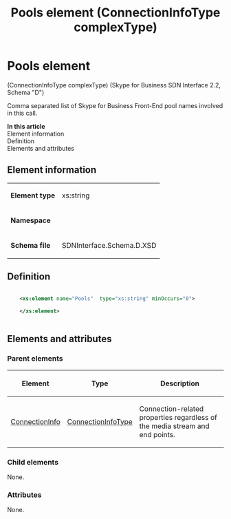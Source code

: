 ﻿---
title: Pools element (ConnectionInfoType complexType)
description: Describes the Pools element and provides the element's definition, parent elements, element type, namespace, and schema file.
TOCTitle: Pools element
ms:assetid: df5bbcf3-8eaf-2728-00f3-7aabd0644019
ms:mtpsurl: https://msdn.microsoft.com/library/Mt170941(v=office.16)
ms:contentKeyID: 65855516
ms.date: 08/24/2015
mtps_version: v=office.16
dev_langs:
- xml
---

# Pools element 

(ConnectionInfoType complexType) (Skype for Business SDN Interface 2.2, Schema "D")

Comma separated list of Skype for Business Front-End pool names involved in this call.


**In this article**  
Element information  
Definition  
Elements and attributes  

## Element information

<table>
<colgroup>
<col />
<col />
</colgroup>
<tbody>
<tr class="odd">
<td><p><strong>Element type</strong></p></td>
<td><p>xs:string</p></td>
</tr>
<tr class="even">
<td><p><strong>Namespace</strong></p></td>
<td><p></p></td>
</tr>
<tr class="odd">
<td><p><strong>Schema file</strong></p></td>
<td><p>SDNInterface.Schema.D.XSD</p></td>
</tr>
</tbody>
</table>


## Definition

```xml

    <xs:element name="Pools"  type="xs:string" minOccurs="0">
    
    </xs:element>
  
```

## Elements and attributes

### Parent elements

<table>
<colgroup>
<col />
<col />
<col />
</colgroup>
<thead>
<tr class="header">
<th><p>Element</p></th>
<th><p>Type</p></th>
<th><p>Description</p></th>
</tr>
</thead>
<tbody>
<tr class="odd">
<td><p><a href="connectioninfo-element-messagetype-complextype-skype-for-business-sdn-interface-2-2-schema-d.md">ConnectionInfo</a></p></td>
<td><p><a href="connectioninfotype-complextype-skype-for-business-sdn-interface-2-2-schema-d.md">ConnectionInfoType</a></p></td>
<td><p>Connection-related properties regardless of the media stream and end points.</p></td>
</tr>
</tbody>
</table>


### Child elements

None.

### Attributes

None.

